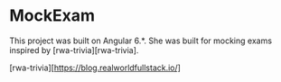 # MockExam

This project was built on Angular 6.*. She was built for mocking exams inspired by [rwa-trivia][rwa-trivia].

[rwa-trivia][https://blog.realworldfullstack.io/]
